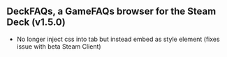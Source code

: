 ## DeckFAQs, a GameFAQs browser for the Steam Deck (v1.5.0)

-   No longer inject css into tab but instead embed as style element (fixes issue with beta Steam Client)
